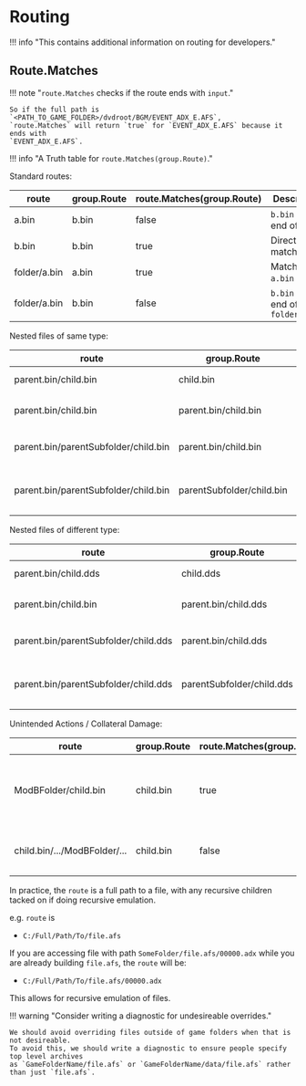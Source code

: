 # Routing

!!! info "This contains additional information on routing for developers."

## Route.Matches

!!! note "`route.Matches` checks if the route ends with `input`."

    So if the full path is `<PATH_TO_GAME_FOLDER>/dvdroot/BGM/EVENT_ADX_E.AFS`,
    `route.Matches` will return `true` for `EVENT_ADX_E.AFS` because it ends with
    `EVENT_ADX_E.AFS`.

!!! info "A Truth table for `route.Matches(group.Route)`."

Standard routes:

| route        | group.Route | route.Matches(group.Route) | Description                          |
| ------------ | ----------- | -------------------------- | ------------------------------------ |
| a.bin        | b.bin       | false                      | `b.bin` not at end of `a.bin`        |
| b.bin        | b.bin       | true                       | Direct match.                        |
| folder/a.bin | a.bin       | true                       | Matches `a.bin` at end.              |
| folder/a.bin | b.bin       | false                      | `b.bin` not at end of `folder/a.bin` |

Nested files of same type:

| route                                | group.Route               | route.Matches(group.Route) | Description                                                             |
| ------------------------------------ | ------------------------- | -------------------------- | ----------------------------------------------------------------------- |
| parent.bin/child.bin                 | child.bin                 | true                       | Matches `child.bin` at end.                                             |
| parent.bin/child.bin                 | parent.bin/child.bin      | true                       | Matches `parent.bin/child.bin` at end.                                  |
| parent.bin/parentSubfolder/child.bin | parent.bin/child.bin      | false                      | Not direct descendant of `parent.bin`.                                  |
| parent.bin/parentSubfolder/child.bin | parentSubfolder/child.bin | true                       | Matches `child.bin` at end. May match multiple parent folders/archives. |

Nested files of different type:

| route                                | group.Route               | route.Matches(group.Route) | Description                                                             |
| ------------------------------------ | ------------------------- | -------------------------- | ----------------------------------------------------------------------- |
| parent.bin/child.dds                 | child.dds                 | true                       | Matches `child.dds` at end.                                             |
| parent.bin/child.bin                 | parent.bin/child.dds      | true                       | Matches `parent.bin/child.dds` at end.                                  |
| parent.bin/parentSubfolder/child.dds | parent.bin/child.dds      | false                      | Not direct descendant of `parent.bin`.                                  |
| parent.bin/parentSubfolder/child.dds | parentSubfolder/child.dds | true                       | Matches `child.dds` at end. May match multiple parent folders/archives. |

Unintended Actions / Collateral Damage:

| route                        | group.Route | route.Matches(group.Route) | Description                                                               |
| ---------------------------- | ----------- | -------------------------- | ------------------------------------------------------------------------- |
| ModBFolder/child.bin         | child.bin   | true                       | Overrides file `child.bin` in another folder. ❌ Potentially Undesireable. |
| child.bin/.../ModBFolder/... | child.bin   | false                      | ModBFolder doesn't end with `child.bin`.                                  |

In practice, the `route` is a full path to a file, with any recursive children tacked on if doing
recursive emulation.

e.g. `route` is

- `C:/Full/Path/To/file.afs`

If you are accessing file with path `SomeFolder/file.afs/00000.adx` while you are already building
`file.afs`, the `route` will be:

- `C:/Full/Path/To/file.afs/00000.adx`

This allows for recursive emulation of files.

!!! warning "Consider writing a diagnostic for undesireable overrides."

    We should avoid overriding files outside of game folders when that is not desireable.
    To avoid this, we should write a diagnostic to ensure people specify top level archives
    as `GameFolderName/file.afs` or `GameFolderName/data/file.afs` rather than just `file.afs`.